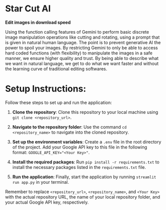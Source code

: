 # Star Cut AI

**Edit images in download speed**

Using the function calling features of Gemini to perform basic discrete image manipulation operations like cutting and rotating, using a prompt that is given in natural human language. The point is to prevent generative AI the power to spoil your images. By restricting Gemini to only be able to access hard coded functions (with flexibility) to manipulate the images in a safe manner, we ensure higher quality and trust. By being able to describe what we want in natural language, we get to do what we want faster and without the learning curve of traditional editing softwares.

# Setup Instructions:

Follow these steps to set up and run the application:

1. **Clone the repository**: Clone this repository to your local machine using `git clone <repository_url>`.

2. **Navigate to the repository folder**: Use the command `cd <repository_name>` to navigate into the cloned repository.

3. **Set up the environment variables**: Create a `.env` file in the root directory of the project. Add your Google API key to this file in the following format: `GOOGLE_API_KEY="<Your Key>"`.

4. **Install the required packages**: Run `pip install -r requirements.txt` to install the necessary packages listed in the `requirements.txt` file.

5. **Run the application**: Finally, start the application by running `streamlit run app.py` in your terminal.

Remember to replace `<repository_url>`, `<repository_name>`, and `<Your Key>` with the actual repository URL, the name of your local repository folder, and your actual Google API key, respectively.